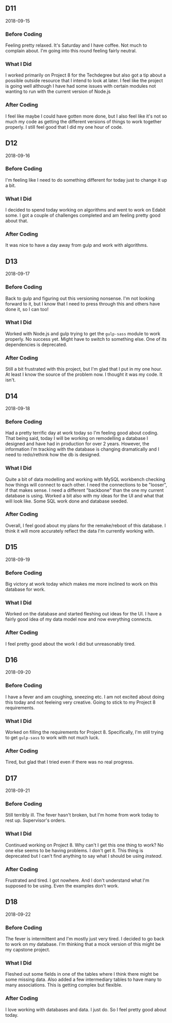 ## D11

2018-09-15

### Before Coding

Feeling pretty relaxed. It's Saturday and I have coffee. Not much to complain about. I'm going into this round feeling fairly neutral.

### What I Did

I worked primarily on Project 8 for the Techdegree but also got a tip about a possible outside resource that I intend to look at later. I feel like the project is going well although I have had some issues with certain modules not wanting to run with the current version of Node.js

### After Coding

I feel like maybe I could have gotten more done, but I also feel like it's not so much my code as getting the different versions of things to work together properly. I still feel good that I did my one hour of code.

## D12

2018-09-16

### Before Coding

I'm feeling like I need to do something different for today just to change it up a bit.

### What I Did

I decided to spend today working on algorithms and went to work on Edabit some. I got a couple of challenges completed and am feeling pretty good about that.

### After Coding

It was nice to have a day away from gulp and work with algorithms.

## D13

2018-09-17

### Before Coding

Back to gulp and figuring out this versioning nonsense. I'm not looking forward to it, but I know that I need to press through this and others have done it, so I can too!

### What I Did

Worked with Node.js and gulp trying to get the `gulp-sass` module to work properly. No success yet. Might have to switch to something else. One of its dependencies is deprecated.

### After Coding

Still a bit frustrated with this project, but I'm glad that I put in my one hour. At least I know the source of the problem now. I thought it was my code. It isn't.

## D14

2018-09-18

### Before Coding

Had a pretty terrific day at work today so I'm feeling good about coding. That being said, today I will be working on remodelling a database I designed and have had in production for over 2 years. However, the information I'm tracking with the database is changing dramatically and I need to redo/rethink how the db is designed.

### What I Did

Quite a bit of data modelling and working with MySQL workbench checking how things will connect to each other. I need the connections to be "looser", if that makes sense. I need a different "backbone" than the one my current database is using. Worked a bit also with my ideas for the UI and what that will look like. Some SQL work done and database seeded.

### After Coding

Overall, I feel good about my plans for the remake/reboot of this database. I think it will more accurately reflect the data I'm currently working with.

## D15

2018-09-19

### Before Coding

Big victory at work today which makes me more inclined to work on this database for work.

### What I Did

Worked on the database and started fleshing out ideas for the UI. I have a fairly good idea of my data model now and now everything connects.

### After Coding

I feel pretty good about the work I did but unreasonably tired.

## D16

2018-09-20

### Before Coding

I have a fever and am coughing, sneezing etc. I am not excited about doing this today and not feeleing very creative. Going to stick to my Project 8 requirements.

### What I Did

Worked on filling the requirements for Project 8. Specifically, I'm still trying to get `gulp-sass` to work with not much luck.

### After Coding

Tired, but glad that I tried even if there was no real progress.

## D17

2018-09-21

### Before Coding

Still terribly ill. The fever hasn't broken, but I'm home from work today to rest up. Supervisor's orders.

### What I Did

Continued working on Project 8. Why can't I get this one thing to work?  No one else seems to be having problems. I don't get it. This thing is deprecated but I can't find anything to say what I should be using *instead*.

### After Coding

Frustrated and tired. I got nowhere. And I don't understand what I'm supposed to be using. Even the examples don't work.

## D18

2018-09-22

### Before Coding

The fever is intermittent and I'm mostly just very tired. I decided to go back to work on my database. I'm thinking that a mock version of this might be my capstone project.

### What I Did

Fleshed out some fields in one of the tables where I think there might be some missing data. Also added a few intermediary tables to have many to many associations. This is getting complex but flexible.

### After Coding

I love working with databases and data. I just do. So I feel pretty good about today.
